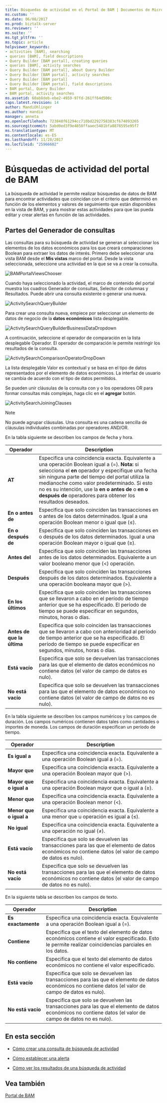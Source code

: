 ```yaml
---
title: Búsquedas de actividad en el Portal de BAM | Documentos de Microsoft
ms.custom: ''
ms.date: 06/08/2017
ms.prod: biztalk-server
ms.reviewer: ''
ms.suite: ''
ms.tgt_pltfrm: ''
ms.topic: article
helpviewer_keywords:
- activities [BAM], searching
- queries [BAM], field descriptions
- Query Builder [BAM portal], creating queries
- queries [BAM], activity searches
- Query Builder [BAM portal], about Query Builder
- Query Builder [BAM portal], activity searches
- Query Builder [BAM portal]
- Query Builder [BAM portal], field descriptions
- BAM portal, Query Builder
- BAM portal, activity searches
ms.assetid: 60ab8deb-ebe2-4959-97fd-261ff64d500c
caps.latest.revision: 14
author: MandiOhlinger
ms.author: mandia
manager: anneta
ms.openlocfilehash: 723848f61294cc710bd2292758383cf674093265
ms.sourcegitcommit: 5abd0ed3f9e4858ffaaec5481bfa8878595e95f7
ms.translationtype: MT
ms.contentlocale: es-ES
ms.lasthandoff: 11/28/2017
ms.locfileid: "25966602"
---
```

# <a name="activity-searches-in-the-bam-portal"></a>Búsquedas de actividad del portal de BAM
La búsqueda de actividad le permite realizar búsquedas de datos de BAM para encontrar actividades que coincidan con el criterio que determinó en función de los elementos y valores de seguimiento que están disponibles en la vista de BAM, y para mostrar estas actividades para que las pueda editar y crear alertas en función de las actividades.  
  
## <a name="parts-of-the-query-builder"></a>Partes del Generador de consultas  
 Las consultas para su búsqueda de actividad se generan al seleccionar los elementos de los datos económicos para los que creará comparaciones Boolean para extraer los datos de interés. Primero debe seleccionar una vista BAM desde el **Mis vistas** marco del portal. Desde la vista seleccionada, seleccione una actividad en la que se va a crear la consulta.  
  
 ![](../core/media/bamportalviewschooser.gif "BAMPortalViewsChooser")  
  
 Cuando haya seleccionado la actividad, el marco de contenido del portal muestra los cuadros Generador de consultas, Selector de columnas y Resultados. Puede abrir una consulta existente o generar una nueva.  
  
 ![](../core/media/activitysearchquerybuilder.gif "ActivitySearchQueryBuilder")  
  
 Para crear una consulta nueva, empiece por seleccionar un elemento de datos de negocio de la **datos económicos** lista desplegable.  
  
 ![](../core/media/activitysearchquerybuilderbusinessdatadropdown.gif "ActivitySearchQueryBuilderBusinessDataDropdown")  
  
 A continuación, seleccione el operador de comparación en la lista desplegable Operador. El operador de comparación le permite restringir los resultados de la consulta.  
  
 ![](../core/media/activitysearchcomparisonoperatordropdown.gif "ActivitySearchComparisonOperatorDropDown")  
  
 La lista desplegable Valor es contextual y se basa en el tipo de datos representados por el elemento de datos económicos. La interfaz de usuario se cambia de acuerdo con el tipo de datos permitidos.  
  
 Se pueden unir cláusulas de la consulta con y o los operadores OR para formar consultas más complejas, haga clic en el **agregar** botón.  
  
 ![](../core/media/activitysearchjoiningclauses.gif "ActivitySearchJoiningClauses")  
  
> [!NOTE]
>  No puede agrupar cláusulas. Una consulta es una cadena sencilla de cláusulas individuales combinadas por operadores AND/OR.  
  
 En la tabla siguiente se describen los campos de fecha y hora.  
  
|Operador|Description|  
|--------------|-----------------|  
|**AT**|Especifica una coincidencia exacta. Equivalente a una operación Boolean igual a (=). **Nota:** si selecciona el **en** operador y especifique una fecha sin ninguna parte del tiempo del portal utiliza la medianoche como valor predeterminado. Si esto no es su intención, use la **en o antes de** o **en o después de** operadores para obtener los resultados deseados.|  
|**En o antes de**|Especifica que solo coinciden las transacciones en o antes de los datos determinados. Igual a una operación Boolean menor o igual que (≤).|  
|**En o después de**|Especifica que solo coinciden las transacciones en o después de los datos determinados. Igual a una operación Boolean mayor o igual que (≥).|  
|**Antes del**|Especifica que solo coinciden las transacciones antes de los datos determinados. Equivalente a un valor booleano menor que (<) operación.|  
|**Después**|Especifica que solo coinciden las transacciones después de los datos determinados. Equivalente a una operación booleana mayor que (>).|  
|**En los últimos**|Especifica que solo coinciden las transacciones que se llevaron a cabo en el período de tiempo anterior que se ha especificado. El período de tiempo se puede especificar en segundos, minutos, horas o días.|  
|**Antes de que la última**|Especifica que solo coinciden las transacciones que se llevaron a cabo con anterioridad al período de tiempo anterior que se ha especificado. El período de tiempo se puede especificar en segundos, minutos, horas o días.|  
|**Está vacío**|Especifica que solo se devuelven las transacciones para las que el elemento de datos económicos no contiene datos (el valor de campo de datos es nulo).|  
|**No está vacío**|Especifica que solo se devuelven las transacciones para las que el elemento de datos económicos no contiene datos (el valor de campo de datos no es nulo).|  
  
 En la tabla siguiente se describen los campos numéricos y los campos de duración. Los campos numéricos contienen datos tales como cantidades o importes de moneda. Los campos de duración especifican un período de tiempo.  
  
|Operador|Description|  
|--------------|-----------------|  
|**Es igual a**|Especifica una coincidencia exacta. Equivalente a una operación Boolean igual a (=).|  
|**Mayor que**|Especifica una coincidencia exacta. Equivalente a una operación Boolean mayor que (>).|  
|**Mayor que o igual a**|Especifica una coincidencia exacta. Equivalente a una operación Boolean mayor que o igual a (≥).|  
|**Menor que**|Especifica una coincidencia exacta. Equivalente a una operación Boolean menor (<).|  
|**Menor que o igual a**|Especifica una coincidencia exacta. Equivalente a una menor que u operación es igual a (≤).|  
|**No igual**|Especifica una coincidencia exacta. Equivalente a una operación no igual (≠).|  
|**Está vacío**|Especifica que solo se devuelven las transacciones para las que el elemento de datos económicos no contiene datos (el valor de campo de datos es nulo).|  
|**No está vacío**|Especifica que solo se devuelven las transacciones para las que el elemento de datos económicos no contiene datos (el valor de campo de datos no es nulo).|  
  
 En la siguiente tabla se describen los campos de texto.  
  
|Operador|Description|  
|--------------|-----------------|  
|**Es exactamente**|Especifica una coincidencia exacta. Equivalente a una operación Boolean igual a (=).|  
|**Contiene**|Especifica que el texto del elemento de datos económicos contiene el valor especificado. Esto le permite realizar coincidencias parciales en los datos.|  
|**No contiene**|Especifica que el texto del elemento de datos económicos no contiene el valor especificado.|  
|**Está vacío**|Especifica que solo se devuelven las transacciones para las que el elemento de datos económicos no contiene datos (el valor de campo de datos es nulo).|  
|**No está vacío**|Especifica que solo se devuelven las transacciones para las que el elemento de datos económicos no contiene datos (el valor de campo de datos no es nulo).|  
  
## <a name="in-this-section"></a>En esta sección  
  
-   [Cómo crear una consulta de búsqueda de actividad](../core/how-to-create-a-query-in-activity-search.md)  
  
-   [Cómo establecer una alerta](../core/how-to-set-an-alert.md)  
  
-   [Cómo ver los resultados de una búsqueda de actividad](../core/how-to-view-the-results-of-an-activity-search.md)  
  
## <a name="see-also"></a>Vea también  
 [Portal de BAM](../core/bam-portal.md)